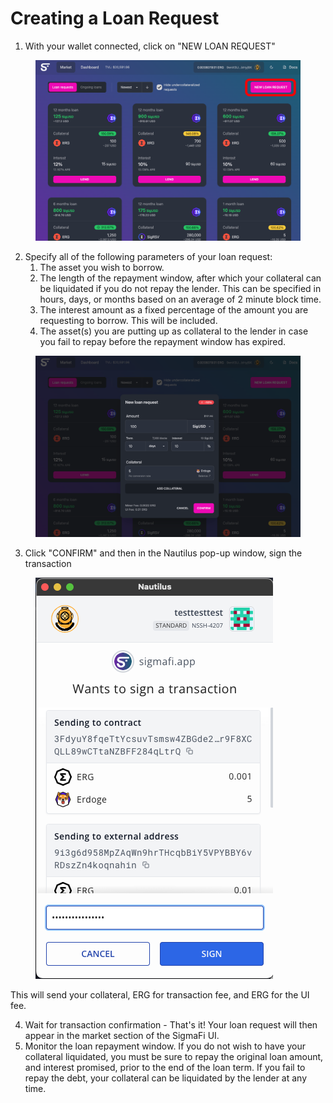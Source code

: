 # Creating a Loan Request

1. With your wallet connected, click on "NEW LOAN REQUEST"

<figure><img src="../.gitbook/assets/Connect sigmafi.png" alt=""><figcaption></figcaption></figure>

2. Specify all of the following parameters of your loan request:
   1. The asset you wish to borrow.
   2. The length of the repayment window, after which your collateral can be liquidated if you do not repay the lender. This can be specified in hours, days, or months based on an average of 2 minute block time.
   3. The interest amount as a fixed percentage of the amount you are requesting to borrow. This will be included.
   4. The asset(s) you are putting up as collateral to the lender in case you fail to repay before the repayment window has expired.

<figure><img src="../.gitbook/assets/Screen Shot 2023-04-16 at 2.31.57 PM.png" alt=""><figcaption></figcaption></figure>

3. Click "CONFIRM" and then in the Nautilus pop-up window, sign the transaction

<figure><img src="../.gitbook/assets/Screen Shot 2023-04-16 at 2.38.02 PM (1).png" alt=""><figcaption></figcaption></figure>

This will send your collateral, ERG for transaction fee, and ERG for the UI fee.

4. Wait for transaction confirmation - That's it! Your loan request will then appear in the market section of the SigmaFi UI.
5. Monitor the loan repayment window. If you do not wish to have your collateral liquidated, you must be sure to repay the original loan amount, and interest promised, prior to the end of the loan term. If you fail to repay the debt, your collateral can be liquidated by the lender at any time.
